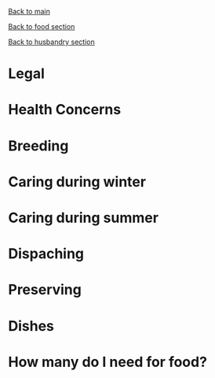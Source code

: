 [Back to main](../../README.md)

[Back to food section](../food.md)

[Back to husbandry section](husbandry.md)

Legal
=====

Health Concerns
===============

Breeding
========

Caring during winter
====================

Caring during summer
====================

Dispaching
==========

Preserving
==========

Dishes
======

How many do I need for food?
============================
